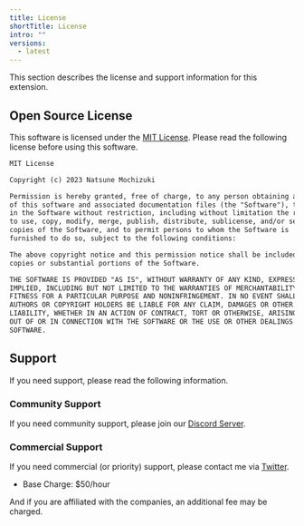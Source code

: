 ```yaml
---
title: License
shortTitle: License
intro: ""
versions:
  - latest
---
```


This section describes the license and support information for this extension.

## Open Source License

This software is licensed under the [MIT License](https://opensource.org/licenses/MIT).
Please read the following license before using this software.

```markdown
MIT License

Copyright (c) 2023 Natsune Mochizuki

Permission is hereby granted, free of charge, to any person obtaining a copy
of this software and associated documentation files (the "Software"), to deal
in the Software without restriction, including without limitation the rights
to use, copy, modify, merge, publish, distribute, sublicense, and/or sell
copies of the Software, and to permit persons to whom the Software is
furnished to do so, subject to the following conditions:

The above copyright notice and this permission notice shall be included in all
copies or substantial portions of the Software.

THE SOFTWARE IS PROVIDED "AS IS", WITHOUT WARRANTY OF ANY KIND, EXPRESS OR
IMPLIED, INCLUDING BUT NOT LIMITED TO THE WARRANTIES OF MERCHANTABILITY,
FITNESS FOR A PARTICULAR PURPOSE AND NONINFRINGEMENT. IN NO EVENT SHALL THE
AUTHORS OR COPYRIGHT HOLDERS BE LIABLE FOR ANY CLAIM, DAMAGES OR OTHER
LIABILITY, WHETHER IN AN ACTION OF CONTRACT, TORT OR OTHERWISE, ARISING FROM,
OUT OF OR IN CONNECTION WITH THE SOFTWARE OR THE USE OR OTHER DEALINGS IN THE
SOFTWARE.
```

## Support

If you need support, please read the following information.

### Community Support

If you need community support, please join our [Discord Server](https://discord.gg/vpjhenyT29).

### Commercial Support

If you need commercial (or priority) support, please contact me via [Twitter](https://twitter.com/6jz).

- Base Charge: $50/hour

And if you are affiliated with the companies, an additional fee may be charged.
